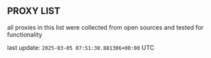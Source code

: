 ## PROXY LIST

all proxies in this list were collected from open sources and tested for functionality

last update: `2025-03-05 07:51:38.881306+00:00` UTC